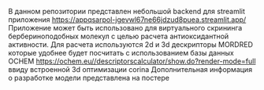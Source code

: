 В данном репозитории представлен небольшой backend для streamlit приложения https://appqsarpol-jgevwl67ne66jdzud8puea.streamlit.app/
Приложение может быть использовано для виртуального скрининга бербериноподобных молекул с целью расчета антиоксидантной активности.
Для расчета используются 2d и 3d дескрипторы MORDRED которые удобнее будет посчитать с использованием базы данных OCHEM https://ochem.eu//descriptorscalculator/show.do?render-mode=full ввиду встроенной 3d оптимизации corina
Дополнительная информация о разработке модели представлена на постере

